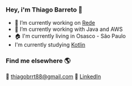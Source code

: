 ### Hey, i'm Thiago Barreto 👋

- 🔭 I’m currently working on [Rede](https://www.userede.com.br/novo/sobre)
- 🌱 I’m currently working with Java and AWS
- :house:	I'm currently living in Osasco - São Paulo
-  I'm currently studying [Kotlin](https://kotlinlang.org/)


### Find me elsewhere 🌎

:email: thiagobrrt88@gmail.com
💼 [LinkedIn](https://www.linkedin.com/in/thiago-barreto-920820a6/)
